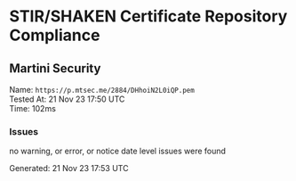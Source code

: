 # STIR/SHAKEN Certificate Repository Compliance

## Martini Security

Name: `https://p.mtsec.me/2884/DHhoiN2L0iQP.pem`\
Tested At: 21 Nov 23 17:50 UTC\
Time: 102ms

### Issues

no warning, or error, or notice date level issues were found

Generated: 21 Nov 23 17:53 UTC